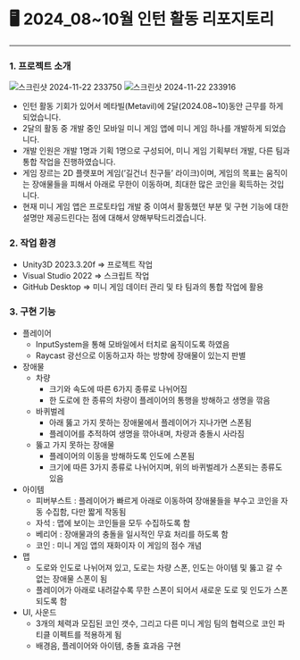 # 🖥 2024_08~10월 인턴 활동 리포지토리

---

### 1. 프로젝트 소개
![스크린샷 2024-11-22 233750](https://github.com/user-attachments/assets/27591b0a-b310-4e15-bdc6-ee15ee417436)
![스크린샷 2024-11-22 233916](https://github.com/user-attachments/assets/3f5aad47-97ef-40a9-a91f-9854e788ab0e)

- 인턴 활동 기회가 있어서 메타빌(Metavil)에 2달(2024.08~10)동안 근무를 하게 되었습니다.
- 2달의 활동 중 개발 중인 모바일 미니 게임 앱에 미니 게임 하나를 개발하게 되었습니다.
- 개발 인원은 개발 1명과 기획 1명으로 구성되어, 미니 게임 기획부터 개발, 다른 팀과 통합 작업을 진행하였습니다.
- 게임 장르는 2D 플랫포머 게임(’길건너 친구들’ 라이크)이며, 게임의 목표는 움직이는 장애물들을 피해서 아래로 무한이 이동하며, 최대한 많은 코인을 획득하는 것입니다.
- 현재 미니 게임 앱은 프로토타입 개발 중 이여서 활동했던 부분 및 구현 기능에 대한 설명만 제공드린다는 점에 대해서 양해부탁드리겠습니다.

### 2. 작업 환경

- Unity3D 2023.3.20f ⇒ 프로젝트 작업
- Visual Studio 2022 ⇒ 스크립트 작업
- GitHub Desktop ⇒ 미니 게임 데이터 관리 및 타 팀과의 통합 작업에 활용

### 3. 구현 기능

- 플레이어
    - InputSystem을 통해 모바일에서 터치로 움직이도록 하였음
    - Raycast 광선으로 이동하고자 하는 방향에 장애물이 있는지 판별
- 장애물
    - 차량
        - 크기와 속도에 따른 6가지 종류로 나뉘어짐
        - 한 도로에 한 종류의 차량이 플레이어의 통행을 방해하고 생명을 깎음
    - 바퀴벌레
        - 아래 뚫고 가지 못하는 장애물에서 플레이어가 지나가면 스폰됨
        - 플레이어를 추적하여 생명을 깎아내며, 차량과 충돌시 사라짐
    - 뚫고 가지 못하는 장애물
        - 플레이어의 이동을 방해하도록 인도에 스폰됨
        - 크기에 따른 3가지 종류로 나뉘어지며,  위의 바퀴벌레가 스폰되는 종류도 있음
- 아이템
    - 피버부스트 : 플레이어가 빠르게 아래로 이동하여 장애물들을 부수고 코인을 자동 수집함, 다만 짧게 작동됨
    - 자석 : 맵에 보이는 코인들을 모두 수집하도록 함
    - 베리어 : 장애물과의 충돌을 일시적인 무효 처리를 하도록 함
    - 코인 : 미니 게임 앱의 재화이자 이 게임의 점수 개념
- 맵
    - 도로와 인도로 나뉘어져 있고, 도로는 차량 스폰, 인도는 아이템 및 뚫고 갈 수 없는 장애물 스폰이 됨
    - 플레이어가 아래로 내려갈수록 무한 스폰이 되어서 새로운 도로 및 인도가 스폰 되도록 함
- UI, 사운드
    - 3개의 체력과 모집된 코인 갯수, 그리고 다른 미니 게임 팀의 협력으로 코인 파티클 이펙트를 적용하게 됨
    - 배경음, 플레이어와 아이템, 충돌 효과음 구현